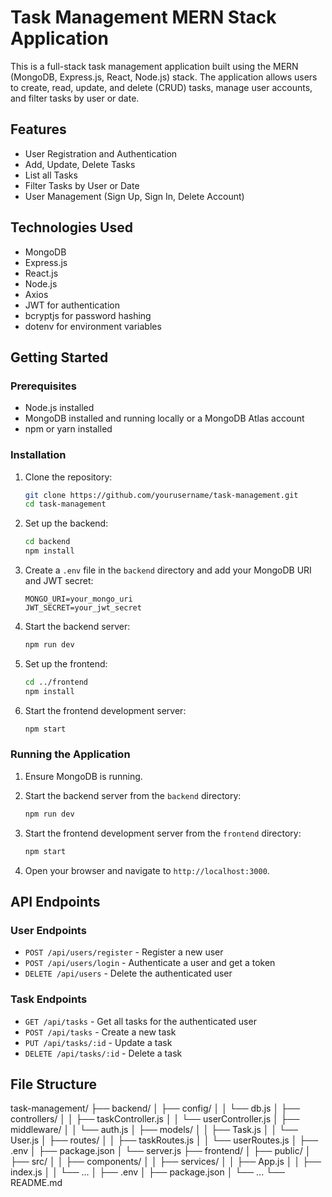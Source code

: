 # Task Management MERN Stack Application

This is a full-stack task management application built using the MERN (MongoDB, Express.js, React, Node.js) stack. The application allows users to create, read, update, and delete (CRUD) tasks, manage user accounts, and filter tasks by user or date.

## Features

- User Registration and Authentication
- Add, Update, Delete Tasks
- List all Tasks
- Filter Tasks by User or Date
- User Management (Sign Up, Sign In, Delete Account)

## Technologies Used

- MongoDB
- Express.js
- React.js
- Node.js
- Axios
- JWT for authentication
- bcryptjs for password hashing
- dotenv for environment variables

## Getting Started

### Prerequisites

- Node.js installed
- MongoDB installed and running locally or a MongoDB Atlas account
- npm or yarn installed

### Installation

1. Clone the repository:

    ```bash
    git clone https://github.com/yourusername/task-management.git
    cd task-management
    ```

2. Set up the backend:

    ```bash
    cd backend
    npm install
    ```

3. Create a `.env` file in the `backend` directory and add your MongoDB URI and JWT secret:

    ```
    MONGO_URI=your_mongo_uri
    JWT_SECRET=your_jwt_secret
    ```

4. Start the backend server:

    ```bash
    npm run dev
    ```

5. Set up the frontend:

    ```bash
    cd ../frontend
    npm install
    ```

6. Start the frontend development server:

    ```bash
    npm start
    ```

### Running the Application

1. Ensure MongoDB is running.
2. Start the backend server from the `backend` directory:

    ```bash
    npm run dev
    ```

3. Start the frontend development server from the `frontend` directory:

    ```bash
    npm start
    ```

4. Open your browser and navigate to `http://localhost:3000`.

## API Endpoints

### User Endpoints

- `POST /api/users/register` - Register a new user
- `POST /api/users/login` - Authenticate a user and get a token
- `DELETE /api/users` - Delete the authenticated user

### Task Endpoints

- `GET /api/tasks` - Get all tasks for the authenticated user
- `POST /api/tasks` - Create a new task
- `PUT /api/tasks/:id` - Update a task
- `DELETE /api/tasks/:id` - Delete a task

## File Structure

task-management/
├── backend/
│ ├── config/
│ │ └── db.js
│ ├── controllers/
│ │ ├── taskController.js
│ │ └── userController.js
│ ├── middleware/
│ │ └── auth.js
│ ├── models/
│ │ ├── Task.js
│ │ └── User.js
│ ├── routes/
│ │ ├── taskRoutes.js
│ │ └── userRoutes.js
│ ├── .env
│ ├── package.json
│ └── server.js
├── frontend/
│ ├── public/
│ ├── src/
│ │ ├── components/
│ │ ├── services/
│ │ ├── App.js
│ │ ├── index.js
│ │ └── ...
│ ├── .env
│ ├── package.json
│ └── ...
└── README.md
